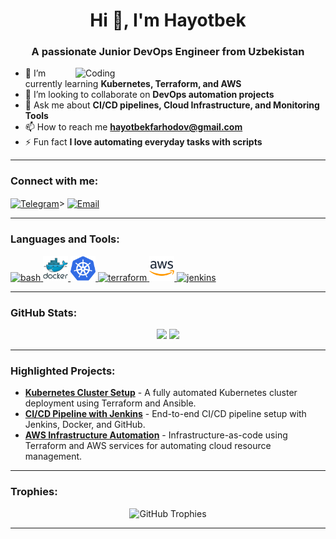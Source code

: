 <h1 align="center">Hi 👋, I'm Hayotbek</h1>
<h3 align="center">A passionate Junior DevOps Engineer from Uzbekistan</h3>

<img align="right" alt="Coding" width="400" src="https://media.giphy.com/media/R03zWv5p1oNSQd91EP/giphy.gif">

- 🌱 I’m currently learning **Kubernetes, Terraform, and AWS**
- 👯 I’m looking to collaborate on **DevOps automation projects**
- 💬 Ask me about **CI/CD pipelines, Cloud Infrastructure, and Monitoring Tools**
- 📫 How to reach me **hayotbekfarhodov@gmail.com**
- ⚡ Fun fact **I love automating everyday tasks with scripts**

---

<h3 align="left">Connect with me:</h3>
<p align="left">
<a href="https://t.me/HayotbekFarxodov" target="blank"><img align="center" src="https://cdn.jsdelivr.net/npm/simple-icons@v3/icons/telegram.svg" alt="Telegram" height="30" width="40" /></a>>
<a href="mailto:hayotbekfarhodov021@gmail.com" target="blank"><img align="center" src="https://cdn.jsdelivr.net/npm/simple-icons@v3/icons/gmail.svg" alt="Email" height="30" width="40" /></a>

---

<h3 align="left">Languages and Tools:</h3>
<p align="left"> 
  <a href="https://www.gnu.org/software/bash/" target="_blank"> <img src="https://www.vectorlogo.zone/logos/gnu_bash/gnu_bash-icon.svg" alt="bash" width="40" height="40"/> </a> 
  <a href="https://www.docker.com/" target="_blank"> <img src="https://raw.githubusercontent.com/devicons/devicon/master/icons/docker/docker-original-wordmark.svg" alt="docker" width="40" height="40"/> </a> 
  <a href="https://kubernetes.io" target="_blank"> <img src="https://raw.githubusercontent.com/devicons/devicon/master/icons/kubernetes/kubernetes-plain.svg" alt="kubernetes" width="40" height="40"/> </a> 
  <a href="https://www.terraform.io/" target="_blank"> <img src="https://www.vectorlogo.zone/logos/terraformio/terraformio-icon.svg" alt="terraform" width="40" height="40"/> </a> 
  <a href="https://aws.amazon.com/" target="_blank"> <img src="https://raw.githubusercontent.com/devicons/devicon/master/icons/amazonwebservices/amazonwebservices-original-wordmark.svg" alt="aws" width="40" height="40"/> </a> 
  <a href="https://www.jenkins.io" target="_blank"> <img src="https://www.vectorlogo.zone/logos/jenkins/jenkins-icon.svg" alt="jenkins" width="40" height="40"/> </a> 
</p>

---

<h3 align="left">GitHub Stats:</h3>
<p align="center">
  <img height="180em" src="https://github-readme-stats.vercel.app/api?username=yourusername&show_icons=true&hide_border=true&count_private=true&include_all_commits=true&theme=radical" />
  <img height="180em" src="https://github-readme-stats.vercel.app/api/top-langs/?username=yourusername&layout=compact&hide_border=true&langs_count=10&theme=radical"/>
</p>

---

<h3 align="left">Highlighted Projects:</h3>

- [**Kubernetes Cluster Setup**](https://github.com/yourusername/k8s-cluster-setup) - A fully automated Kubernetes cluster deployment using Terraform and Ansible.
- [**CI/CD Pipeline with Jenkins**](https://github.com/yourusername/jenkins-cicd-pipeline) - End-to-end CI/CD pipeline setup with Jenkins, Docker, and GitHub.
- [**AWS Infrastructure Automation**](https://github.com/yourusername/aws-infra-automation) - Infrastructure-as-code using Terraform and AWS services for automating cloud resource management.

---

<h3 align="left">Trophies:</h3>

<p align="center">
  <img src="https://github-profile-trophy.vercel.app/?username=yourusername&theme=radical" alt="GitHub Trophies" />
</p>

---
